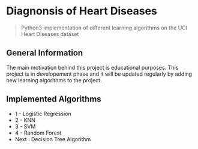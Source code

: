 
# Diagnonsis of Heart Diseases 
> Python3 implementation of different learning algorithms on the UCI Heart Diseases dataset


## General Information
The main motivation behind this project is educational purposes.
This project is in developement phase and it will be updated regularly by adding new learning algorithms to the project.


## Implemented Algorithms
* 1 - Logistic Regression
* 2 - KNN
* 3 - SVM
* 4 - Random Forest
* Next : Decision Tree Algorithm

